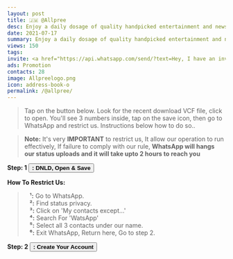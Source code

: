 ```yaml
---
layout: post
title: 🇯🇲 @Allpree 
desc: Enjoy a daily dosage of quality handpicked entertainment and news Via our WhatsApp Status updates
date: 2021-07-17
summary: Enjoy a daily dosage of quality handpicked entertainment and news Via your WhatsApp Status updates
views: 150
tags: 
invite: <a href="https://api.whatsapp.com/send/?text=Hey, I have an invite for you to join me and check out - 🇯🇲 Allpree TV - on WhatsApp%0A%0A👉 https://www.watsapp.tv/@allpree%20" class="page-scroll">Invite Friends</a>
ads: Promotion
contacts: 28
image: Allpreelogo.png
icon: address-book-o
permalink: /@allpree/
---
```




> Tap on the button below. Look for the recent download VCF file, click to open. You'll see 3 numbers inside, tap on the save icon, then go to WhatsApp and restrict us. Instructions below how to do so..

><b>Note:</b> It's very <b>IMPORTANT</b> to restrict us, It allow our operation to run effectively, If failure to comply with our rule, <b>WhatsApp will hangs our status uploads and it will take upto 2 hours to reach you</b>



<b>Step: 1</b> <a href="/watsapp-allpree.vcf" target="_blank" class="page-scroll"><button class="btn btn-outline btn-xl" id="#signup"><strong><i class="fa fa-android"></i><i class="fa fa-apple"></i> : DNLD, Open & Save</strong></button></a>



<b>How To Restrict Us:</b>
>&nbsp;&nbsp;&nbsp;<b>¹:</b> Go to WhatsApp.<br>
>&nbsp;&nbsp;&nbsp;<b>²:</b> Find status privacy.<br>
>&nbsp;&nbsp;&nbsp;<b>³:</b> Click on 'My contacts except...'<br>
>&nbsp;&nbsp;&nbsp;<b>⁴:</b> Search For 'WatsApp'<br> 
>&nbsp;&nbsp;&nbsp;<b>⁵:</b> Select all 3 contacts under our name.<br>
>&nbsp;&nbsp;&nbsp;<b>⁶:</b> Exit WhatsApp, Return here, Go to step 2.


<b>Step: 2</b> <a href="/@allpree/signup" class="page-scroll"><button class="btn btn-outline btn-xl" id="#signup"><strong><i class="fa fa-mobile"></i> <i class="fa fa-address-book-o"></i> : Create Your Account</strong></button></a>
                             
